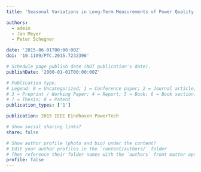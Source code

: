 ```yaml
---
title: 'Seasonal Variations in Long-Term Measurements of Power Quality Parameters'

authors:
  - admin
  - Jan Meyer
  - Peter Schegner

date: '2015-06-01T00:00:00Z'
doi: '10.1109/PTC.2015.7232396'

# Schedule page publish date (NOT publication's date).
publishDate: '2000-01-01T00:00:00Z'

# Publication type.
# Legend: 0 = Uncategorized; 1 = Conference paper; 2 = Journal article;
# 3 = Preprint / Working Paper; 4 = Report; 5 = Book; 6 = Book section;
# 7 = Thesis; 8 = Patent
publication_types: ['1']

publication: 2015 IEEE Eindhoven PowerTech

# Show social sharing links?
share: false

# Show author profile (photo and bio) under the content?
# Edit your author profiles in the `content/authors/` folder
# Then reference their folder names with the `authors` front matter option above
profile: false
---
```

